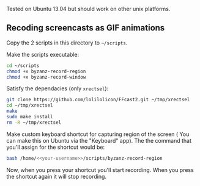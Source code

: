 Tested on Ubuntu 13.04 but should work on other unix platforms.

## Recoding screencasts as GIF animations

Copy the 2 scripts in this directory to `~/scripts`.

Make the scripts executable:

```bash
cd ~/scripts
chmod +x byzanz-record-region
chmod +x byzanz-record-window
```

Satisfy the dependacies (only `xrectsel`):

```bash
git clone https://github.com/lolilolicon/FFcast2.git ~/tmp/xrectsel
cd ~/tmp/xrectsel
make
sudo make install
rm -R ~/tmp/xrectsel
```

Make custom keyboard shortcut for capturing region of the screen ( You can make this on Ubuntu via the "Keyboard" app). The the command that you'll assign for the shortcut would be:

```bash
bash /home/<<your-username>>/scripts/byzanz-record-region
```

Now, when you press your shortcut you'll start recording. When you press the shortcut again it will stop recording.